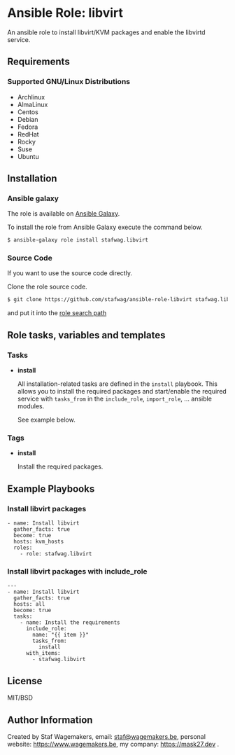 # Ansible Role: libvirt

An ansible role to install libvirt/KVM packages and enable the libvirtd
service.

## Requirements

### Supported GNU/Linux Distributions

* Archlinux
* AlmaLinux
* Centos
* Debian
* Fedora
* RedHat
* Rocky
* Suse
* Ubuntu

## Installation

### Ansible galaxy

The role is available on [Ansible Galaxy](https://galaxy.ansible.com/ui/standalone/roles/stafwag/libvirt/).

To install the role from Ansible Galaxy execute the command below.

```bash
$ ansible-galaxy role install stafwag.libvirt
```

### Source Code

If you want to use the source code directly.

Clone the role source code.

```bash
$ git clone https://github.com/stafwag/ansible-role-libvirt stafwag.libvirt
```

and put it into the [role search path](https://docs.ansible.com/ansible/2.4/playbooks_reuse_roles.html#role-search-path)

## Role tasks, variables and templates

### Tasks

* **install**

    All installation-related tasks are defined in the ```install``` playbook. This allows you to install the
    required packages and start/enable the required service with ```tasks_from``` in the ```include_role```,
    ```import_role```, … ansible modules.

    See example below.

### Tags

* **install**

  Install the required packages.


## Example Playbooks

### Install libvirt packages
 
```
- name: Install libvirt 
  gather_facts: true 
  become: true
  hosts: kvm_hosts
  roles:
    - role: stafwag.libvirt
```

### Install libvirt packages with include_role

```
---
- name: Install libvirt 
  gather_facts: true 
  hosts: all
  become: true
  tasks:
    - name: Install the requirements
      include_role:
        name: "{{ item }}"
        tasks_from:
          install
      with_items:
        - stafwag.libvirt
```

## License

MIT/BSD

## Author Information

Created by Staf Wagemakers, email: staf@wagemakers.be, personal website: https://www.wagemakers.be, my company: https://mask27.dev .
